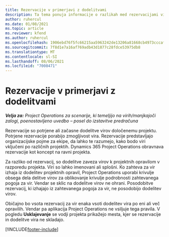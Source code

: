 ```yaml
---
title: Rezervacije v primerjavi z dodelitvami
description: Ta tema ponuja informacije o razlikah med rezervacijami virov in dodeljevanjem virov.
author: ruhercul
ms.date: 01/08/2021
ms.topic: article
ms.reviewer: kfend
ms.author: ruhercul
ms.openlocfilehash: 1906ebd76f5fc66215aa5963242de13206a81668cb4973cccaf5b153514672d5
ms.sourcegitcommit: 7f8d1e7a16af769adb43d1877c28fdce53975db8
ms.translationtype: MT
ms.contentlocale: sl-SI
ms.lasthandoff: 08/06/2021
ms.locfileid: "7008471"
---
```

# <a name="bookings-vs-assignments"></a>Rezervacije v primerjavi z dodelitvami

_**Velja za:** Project Operations za scenarije, ki temeljijo na virih/manjkajoči zalogi, poenostavljeno uvedbo – posel do izstavitve predračuna_

Rezervacije so potrjene ali začasne dodelitve virov določenemu projektu. Potrjene rezervacije porabijo zmogljivost vira. Rezervacije predstavljajo organizacijske pojme za ekipe, da lahko te razumejo, kako bodo viri vključeni po različnih projektih. Dynamics 365 Project Operations obravnava rezervacije kot koncept na ravni projekta. 

Za razliko od rezervacij, so dodelitve zaveza virov k projektnih opravilom v razporedu projekta. Viri so lahko imenovani ali splošni.  Ko zahteva za vir izhaja iz dodelitev projektnih opravil, Project Operations uporabi krivulje obsega dela delitve virov za oblikovanje krivulje podrobnosti zahtevanega pogoja za vir. Vendar se sklic na dodelitve virov ne ohrani. Posodobitve rezervacij, ki izhajajo iz zahtevanega pogoja za vir, ne posodobijo dodelitev virov.

Običajno bo vsota rezervacij za vir enaka vsoti dodelitev vira po eni ali več opravilih. Vendar pa aplikacija Project Operations ne vsiljuje tega pravila. V pogledu **Usklajevanje** se vodji projekta prikažejo mesta, kjer se rezervacije in dodelitve vira ne skladajo.




[!INCLUDE[footer-include](../includes/footer-banner.md)]